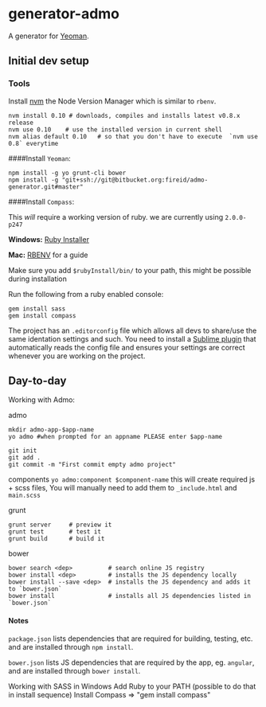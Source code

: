 # generator-admo

A generator for [Yeoman](http://yeoman.io).

## Initial dev setup

### Tools

Install [nvm](https://github.com/creationix/nvm) the Node Version Manager which is similar to `rbenv`.

    nvm install 0.10 # downloads, compiles and installs latest v0.8.x release
    nvm use 0.10    # use the installed version in current shell
    nvm alias default 0.10   # so that you don't have to execute  `nvm use 0.8` everytime  

####Install `Yeoman`:

    npm install -g yo grunt-cli bower
    npm install -g "git+ssh://git@bitbucket.org:fireid/admo-generator.git#master"

####Install `Compass`:

This *will* require a working version of ruby. we are currently using `2.0.0-p247`

**Windows:** [Ruby Installer](http://rubyinstaller.org/downloads/)

**Mac:** [RBENV](https://github.com/sstephenson/rbenv) for a guide

Make sure you add `$rubyInstall/bin/` to your path, this might be possible during installation

Run the following from a ruby enabled console:

    gem install sass
    gem install compass


The project has an `.editorconfig` file which allows all devs to share/use the same identation
settings and such. You need to install a [Sublime plugin](https://github.com/sindresorhus/editorconfig-sublime#readme)
that automatically reads the config file and ensures your settings are correct whenever you are
working on the project.


## Day-to-day

Working with Admo:

admo
  
    mkdir admo-app-$app-name
    yo admo #when prompted for an appname PLEASE enter $app-name

    git init 
    git add .
    git commit -m "First commit empty admo project"

components
`yo admo:component $component-name`  this will create required js + scss files, You will manually need to add them to
`_include.html` and `main.scss`


grunt

    grunt server     # preview it
    grunt test       # test it
    grunt build      # build it

bower

    bower search <dep>          # search online JS registry
    bower install <dep>         # installs the JS dependency locally
    bower install --save <dep>  # installs the JS dependency and adds it to `bower.json`
    bower install               # installs all JS dependencies listed in `bower.json`


#### Notes

`package.json` lists dependencies that are required for building, testing, etc. and are installed
through `npm install`.

`bower.json` lists JS dependencies that are required by the app, eg. `angular`, and are
installed through `bower install`.

Working with SASS in Windows
    Add Ruby to your PATH (possible to do that in install sequence)
    Install Compass => "gem install compass"

